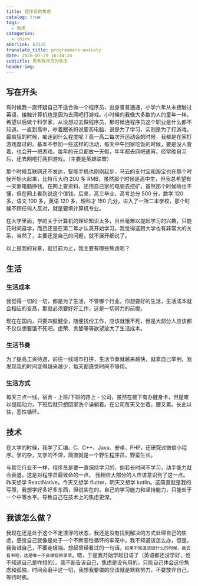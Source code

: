 ```yaml
---
title: 程序员的焦虑
catalog: true
tags:
  - 焦虑
categories:
  - think
abbrlink: 63126
translate_title: programmers-anxiety
date: 2020-07-29 16:44:24
subtitle: 思考程序员的焦虑
header-img:
---
```


## 写在开头

有时候我一直怀疑自己不适合做一个程序员，出身普普通通，小学六年从未接触过英语，接触计算机也是因为去网吧打游戏。小时候的我像大多数的人的童年一样，希望以后做个科学家，从没想过去做程序员，那时候连程序员这个职业是什么都不知道。一直到高中，吵着跟爸妈说要买电脑，说是为了学习，实则是为了打游戏。最疯狂的时候，痴迷到什么程度呢？高一高二每次开运动会的时候，我都是在家打游戏度过的。基本不参加一些这样的活动，每天中午回家吃饭的时候，要是没人管着，也会开一把游戏。每年的元旦都放一天假，年年都去网吧通宵。经常晚自习后，还去网吧打两把游戏。（主要是英雄联盟）

那个时候互联网还不发达，智能手机也刚刚起步，马云的支付宝和淘宝也在那个时候开始火起来，比特币大约 200 多 RMB，虽然那个时候是高中生，但我总希望有一天靠电脑挣钱。在网上查资料，还用自己家的电脑去挖矿，虽然那个时候啥也不懂，但在网上看到说这个值钱。后来，高三毕业，高考总分 500 分，数学 120 多，语文 100 多，英语 120 多，理科才 150 几分，进入了一所二本学校，那个时候不顾任何人反对，就是要填计算机专业。

在大学里面，学的关于计算机的理论知识太多，且丝毫难以提起学习的兴趣，只能花时间自学，而且还是在第二年才认真开始学习。我觉得这跟大学也有非常大的关系，当然了，主要还是自己的问题，就不展开细说了。

以上是我的背景，就目前为止，我主要有哪些焦虑呢？

## 生活

### 生活成本

我觉得一切的一切，都是为了生活，不管哪个行业。你想要好的生活，生活成本就会相应的变高，那就必须要好好工作，这是一切努力的前提。

现在在国内，只要四肢健全，随便找份工作，应该就饿不死，但是大部分人应该都不仅仅想要饿不死吧。虚荣、贪婪等等欲望放大了生活成本。

### 生活节奏

为了提高工资待遇，前往一线城市打拼，生活节奏就越来越快，就拿自己举例，我发现我的时间变得越来越少，每天都感觉时间不够用。

### 生活方式

每天三点一线，宿舍 - 上班/下班的路上 - 公司，虽然在楼下有办健身卡，但是难以提起动力，下班后就只想回家洗个澡躺着。在公司每天又坐着，腰又累。长此以往，恶性循环。

## 技术

在大学的时候，我学了汇编、C、C++、Java、安卓、PHP，还研究过微信小程序。学的杂，又学的不深，简直就是一个野生程序员，野蛮生长。

与其它行业不一样，程序员是要一直保持学习的，倘若长时间不学习，动手能力就会衰退，这是对程序员最致命的一点，
我相信大部分的人应该意识到了这一点。昨天想学 ReactNative，今天又想学 flutter，明天又想学 kotlin。这简直就是我的写照，我想学好多好多东西，但说实在的，自己的学习能力和坚持能力，只能处于一个中等水平。导致自己在技术上的焦虑更深。

## 我该怎么做？

我现在还是处于这个不定漂浮的状态，我还是没有找到解决的方式处理自己的焦虑，感觉自己就像是处于一个不断恶性循环的牢笼中。我不知道该怎么办，但是，我告诫自己，不要走极端。想起曾经看过的一句话，`如果不知道该做什么的时候，就去看书吧，这是唯一不会做错的事情`。嗯，于是我开始学起日语了（英语都还没学好，也不知道自己是咋想的）。我不断告诉自己，焦虑是没有用的，只能自己体会这份焦虑和孤独，时间会磨平这一切，我想我要做的应该就是默默努力，不要放弃自己，等待时机。
